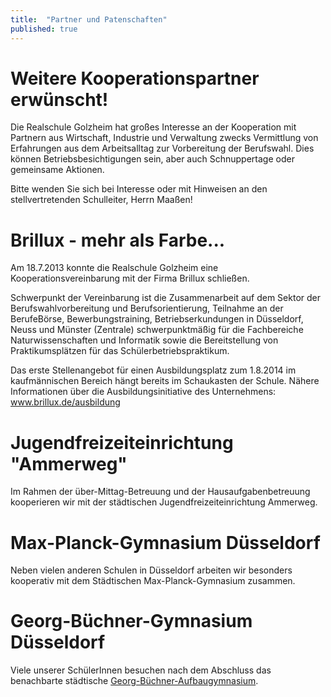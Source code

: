 ```yaml
---
title:  "Partner und Patenschaften"
published: true
---
```



# Weitere Kooperationspartner erw&uuml;nscht!

Die Realschule Golzheim hat gro&szlig;es Interesse an der Kooperation mit Partnern aus Wirtschaft, Industrie und Verwaltung zwecks Vermittlung von Erfahrungen aus dem Arbeitsalltag zur Vorbereitung der Berufswahl. Dies k&ouml;nnen Betriebsbesichtigungen sein, aber auch Schnuppertage oder gemeinsame Aktionen.

Bitte wenden Sie sich bei Interesse oder mit Hinweisen an den stellvertretenden Schulleiter, Herrn Maa&szlig;en! 


# Brillux - mehr als Farbe...

Am 18.7.2013 konnte die Realschule Golzheim eine Kooperationsvereinbarung mit der Firma Brillux schlie&szlig;en.

Schwerpunkt der Vereinbarung ist die Zusammenarbeit auf dem Sektor der Berufswahlvorbereitung und Berufsorientierung, Teilnahme an der BerufeB&ouml;rse, Bewerbungstraining, Betriebserkundungen in D&uuml;sseldorf, Neuss und M&uuml;nster (Zentrale) schwerpunktm&auml;&szlig;ig f&uuml;r die Fachbereiche Naturwissenschaften und Informatik sowie die Bereitstellung von Praktikumspl&auml;tzen f&uuml;r das Sch&uuml;lerbetriebspraktikum.

Das erste Stellenangebot f&uuml;r einen Ausbildungsplatz zum 1.8.2014 im kaufm&auml;nnischen Bereich h&auml;ngt bereits im Schaukasten der Schule. 
N&auml;here Informationen &uuml;ber die Ausbildungsinitiative des Unternehmens: www.brillux.de/ausbildung 

# Jugendfreizeiteinrichtung "Ammerweg"

Im Rahmen der &uuml;ber-Mittag-Betreuung und der Hausaufgabenbetreuung kooperieren wir mit der st&auml;dtischen Jugendfreizeiteinrichtung Ammerweg. 

# Max-Planck-Gymnasium D&uuml;sseldorf

Neben vielen anderen Schulen in D&uuml;sseldorf arbeiten wir besonders kooperativ mit dem St&auml;dtischen Max-Planck-Gymnasium zusammen. 

# Georg-B&uuml;chner-Gymnasium D&uuml;sseldorf

Viele unserer Sch&uuml;lerInnen besuchen nach dem Abschluss das benachbarte st&auml;dtische [Georg-B&uuml;chner-Aufbaugymnasium](http://www.georg-buechner-aufbaugymnasium.de/). 


<!--
# Aquazoo D&uuml;sseldorf

Im Rahmen unserer Kooperation mit dem Aquazoo L&ouml;bbecke Museum D&uuml;sseldorf m&ouml;chten wir: 

- Unterrichtsveranstaltungen im Aquazoo nutzen und sie intensiv begleiten, 
- Angebote des Aquazoos in unser Schulprogramm und die schuleigenen Lehrpl&auml;ne einbetten, 
- m&ouml;glichst viele Unterrichtsf&auml;cher einbeziehen, 
- einen regelm&auml;&szlig;igen Erfahrungsaustausch zwischen Lehrern und Zoop&auml;dagogen erm&ouml;glichen, 
- den Zoop&auml;dagogen intensive Einblicke in die Schule erm&ouml;glichen und somit eine sch&uuml;lergerechte Weiterentwicklung der p&auml;dagogischen Angebote des Aquazoos unterst&uuml;tzen, 
- Fortbildungen f&uuml;r unsere Lehrer erm&ouml;glichen, 
- die angewendeten Methoden und die Zielerreichung evaluieren. 

Am 18. September 2003 vereinbarten die Agnes-Miegel-Realschule und der Aquazoo eine entsprechende Zusammenarbeit, von der beide Seiten profitieren. Besonders die naturwissenschaftlich orientierten Wahlpflichtkurse unserer Schule beteiligen sich aktiv an der Kooperation. 


Der Aquazoo bietet:

- regelm&auml;&szlig;ige Unterrichtung von Schulklassen,
- Bereitstellung von Unterrichtsmaterialien f&uuml;r den selbstst&auml;ndigen Unterricht im Aquazoo,
- Unterst&uuml;tzung von Projekten und Unterricht im Aquazoo,
- Bereitstellung von Pl&auml;tzen f&uuml;r das Sch&uuml;lerpraktikum,
- Nutzung der p&auml;dagogischen Sammlung und R&auml;umlichkeiten des Aquazoos,
- Freien Eintritt f&uuml;r Sch&uuml;ler und Lehrkr&auml;fte zu unterrichtlichen Zwecken.

In diese Kooperation werden alle Klassenstufen mit speziellen Projekten einbezogen. Im Rahmen eines Sch&uuml;leraustausches des 8fs Kurses konnten wir sogar bereits unsere franz&ouml;sische Partnerschule Collège J.B. de la Quintinye, Noisy-le-Roi bei Paris integrieren. Unter Betreuung durch die Kollegin Mme Riehl aus unserer Partnerschule in Noisy und Herrn Maa&szlig;en haben Sch&uuml;ler Arbeitsb&ouml;gen des Aquazoos zum Thema „Lungen- und Kiemenatmung“ ins Franz&ouml;sische &uuml;bersetzt.

Halbj&auml;hrlich kommen Vertreter beider Einrichtungen zusammen, um sich &uuml;ber abgeschlossene, laufende und zuk&uuml;nftige Projekte auszutauschen und diese zu evaluieren. Bei den Treffen erfolgt auch eine grunds&auml;tzliche Bewertung der Zusammenarbeit, bei der jeweils einvernehmlich &uuml;ber die Fortf&uuml;hrung oder Aufhebung der Vereinbarung entschieden wird.

Au&szlig;erdem werden zwischen Konrektor Herr Maa&szlig;en und Herrn Dr. Finke (Aquazoo) Themenbereiche f&uuml;r den Unterricht und besondere Veranstaltungen abgesprochen. 


Die Realschule Golzheim bietet:

- Erstellung von Unterrichtsmaterialien durch Lehrkr&auml;fte,
- Erstellung von Materialien f&uuml;r den Freizeitbereich bzw. Ausstellungen durch Sch&uuml;ler oder Lehrkr&auml;fte,
- Entwicklung und Durchf&uuml;hrung von Projektunterricht im Aquazoo,
- Die M&ouml;glichkeit zur Evaluation von Veranstaltungen im Aquazoo durch die Zoop&auml;dagogen,
- Mitwirkung bei Aktionen wie Pressebesuchen, TV-Produktionen, Gro&szlig;veranstaltungen,
- Einbeziehung von Sch&uuml;lern in die p&auml;dagogische Arbeit des Aquazoos (z.B. Kinder f&uuml;hren Kinder). 

Au&szlig;erdem f&uuml;hren die Sozialwissenschaftskurse der 10. Klassen eine Besucherumfrage im Aquazoo durch. 

## Geplante Projekte in Jahrgangsstufe 6

- Unterrichtsgang im Fach Biologie: „Anpassung an den Lebensraum“, z.B. mit Themen wie Fische oder Reptilien 
- Durchf&uuml;hrung einer Klassenarbeit im Fach Deutsch in den R&auml;umen des Aquazoos zum Thema „Tierbeschreibung“. Die besten Aufs&auml;tze werden an den Aquazoo weitergegeben und k&ouml;nnen am Fenster des betroffenen Tiergeheges ausgestellt und im Rahmen der p&auml;dagogischen Arbeit des Aquazoos weiterverwendet werden. Die ersten Ergebnisse zum Thema „Elli, die Schlange“ wurden ebenfalls am 18. September 2003 von Sch&uuml;lerinnen der Klasse 6c feierlich &uuml;berreicht.
- Unterrichtsprojekte im Fach Kunst zu den Themen „Tarnung/Warnung im Tierreich“ und „Unterwasserwelten“. Die besten Zeichnungen k&ouml;nnen im Aquazoo ausgestellt werden.
- Naturschutzprojekt Biologie (evtl. f&auml;cher&uuml;bergreifend) „Amphibien brauchen Hilfe“. 
- Entwicklung eines zukunftsorientierten Konzeptes &uuml;ber Schutzma&szlig;nahmen im Rahmen eines Workshops- 

-->

<!-- 
# Schule "Jean-Baptiste de la Quintiye-Noisi"

Im Rahmen unseres Sch&uuml;leraustausches kooperieren wir mit einer Schule in der N&auml;he von Versailles/Frankreich.
N&auml;here Informationen &uuml;ber den Sch&uuml;leraustausch stehen auf dieser Seite.
Und die Website unserer Partnerschule finden Sie hier. 
-->

